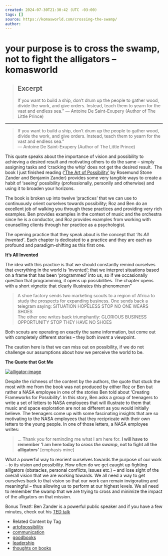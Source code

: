 ```yaml
---
created: 2024-07-30T21:30:42 (UTC -03:00)
tags: []
source: https://komasworld.com/crossing-the-swamp/
author: 
---
```


# your purpose is to cross the swamp, not to fight the alligators – komasworld

> ## Excerpt
> If you want to build a ship, don’t drum up the people to gather wood, divide the work, and give orders. Instead, teach them to yearn for the vast and endless sea.”
— Antoine De Saint-Exupery (Author of The Little Prince)

---
> If you want to build a ship, don’t drum up the people to gather wood, divide the work, and give orders. Instead, teach them to yearn for the vast and endless sea.”  
> — Antoine De Saint-Exupery (Author of The Little Prince)

This quote speaks about the importance of vision and possibility to achieving a desired result and motivating others to do the same – simply assigning tasks and ‘cracking the whip’ does not get the desired result.  The book I just finished reading ([‘The Art of Possibility’](http://www.amazon.com/Art-Possibility-Transforming-Professional-Personal/dp/0875847706) by Rosemund Stone Zander and Benjamin Zander) provides some very tangible ways to create a habit of ‘seeing’ possibility (professionally, personlly and otherwise) and using it to broaden your horizons.

The book is broken up into twelve ‘practices’ that we can use to continuously orient ourselves towards possibility; Roz and Ben do an excellent job of walking you through these practices and providing very rich examples. Ben provides examples in the context of music and the orchestra since he is a conductor, and Roz provides examples from working with counselling clients through her practice as a psychologist.

The opening practice that they speak about is the concept that _‘Its All Invented’_. Each chapter is dedicated to a practice and they are each as profound and paradigm-shifting as this first one.

**It’s All Invented**

The idea with this practice is that we should constantly remind ourselves that everything in the world is ‘invented’; that we interpret situations based on a frame that has been ‘programmed’ into us, so if we occasionally question that programming, it opens up possibilities. The chapter opens with a short vignette that clearly illustrates this phenomenon”

> A shoe factory sends two marketing scouts to a region of Africa to study the prospects for expanding business. One sends back a telegram saying: SITUATION HOPELESS STOP NO ONE WEARS SHOES  
> The other one writes back triumphantly: GLORIOUS BUSINESS OPPORTUNITY STOP THEY HAVE NO SHOES

Both scouts are operating on exactly the same information, but come out with completely different stories – they both _invent_ a viewpoint.

The caution here is that we can miss out on possibility, if we do not challenge our assumptions about how we perceive the world to be.

**The Quote that Got Me**

[![](http://komasworld.com/wp-content/uploads/2010/06/alligator-image.jpg?w=300 "alligator-image")](http://komasworld.com/wp-content/uploads/2010/06/alligator-image.jpg)

Despite the richness of the content by the authors, the quote that stuck the most with me from the book was not produced by either Roz or Ben but rather a NASA employee in one of the stories Ben told about ‘Creating Frameworks for Possibility’. In this story, Ben asks a group of teenagers to write a set of letters to NASA employees that will illustrate to them that music and space exploration are not as different as you would initially believe. The teenagers come up with some fascinating insights that are so motivating to the NASA employees that they recipricate with their own letters to the young people. In one of those letters, a NASA employee writes:

> … Thank you for reminding me what I am here for. **I will have to remember ‘I am here today to _cross the swamp_, not to fight all the alligators’** \[emphasis mine\]

What a powerful way to reorient ourselves towards the purpose of our work – to its vision and possibility. How often do we get caught up fighting alligators (obstacles, personal conflicts, issues etc.) – and lose sight of the overall vision that we are working towards. We all need a way to get ourselves back to that vision so that our work can remain invigorating and meaningful – thus allowing us to perform at our highest levels. We all need to remember the swamp that we are trying to cross and minimize the impact of the alligators on that mission.

Bonus Treat!: Ben Zander is a powerful public speaker and if you have a few minutes, check out his [TED talk](http://www.ted.com/talks/lang/eng/benjamin_zander_on_music_and_passion.html)

-   Related Content by Tag
-   [artofpossibility](https://komasworld.com/tag/artofpossibility/)
-   [communication](https://komasworld.com/tag/communication/)
-   [goodbooks](https://komasworld.com/tag/goodbooks/)
-   [leadership](https://komasworld.com/tag/leadership/)
-   [thoughts on books](https://komasworld.com/tag/thoughts-on-books/)
